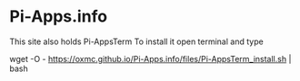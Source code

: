 # Pi-Apps.info
This site also holds Pi-AppsTerm
To install it open terminal and type

wget -O - https://oxmc.github.io/Pi-Apps.info/files/Pi-AppsTerm_install.sh | bash
